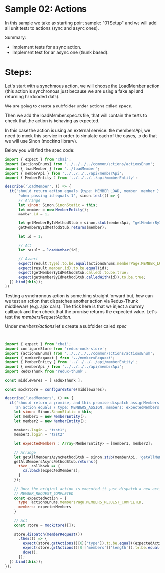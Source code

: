 # Sample 02: Actions

In this sample we take as starting point sample: "01 Setup" and we will add all unit tests to actions (sync and async ones).

Summary:

- Implement tests for a sync action.
- Implement test for an async one (thunk based).


# Steps:

Let's start with a synchrnous action, we will choose the LoadMember action (this action is synchronous just because we are using a fake api and returning hardcoded data).

We are going to create a subfolder under actions called specs.

Then we add the loadMember.spec.ts file, that will contain
the tests to check that the action is behaving as expected.

In this case the action is using an external service: the membersApi, we need to mock this service in order to simulate each of the cases, to do that we will use Sinon (mocking library).

Below you will find the spec code:

````javascript
import { expect } from 'chai';
import {actionsEnums} from '../../../../common/actions/actionsEnum';
import { loadMember } from '../loadMember';
import { memberApi } from '../../../../api/memberApi';
import { MemberEntity } from '../../../../api/memberEntity';

describe('loadMember', () => {
  it('should return action equals {type: MEMBER_LOAD, member: member } and calls to memberAPI.getMemberById(id) method ' +
      'when passing id equals 1', sinon.test(() => {
      // Arrange
      let sinon: Sinon.SinonStatic = this;
      let member = new MemberEntity();
      member.id = 1;

      let getMemberByIdMethodStub = sinon.stub(memberApi, "getMemberById");
      getMemberByIdMethodStub.returns(member);

      let id = 1;

      // Act
      let result = loadMember(id);

      // Assert
      expect(result.type).to.be.equal(actionsEnums.memberPage.MEMBER_LOAD);
      expect(result.member.id).to.be.equal(id);
      expect(getMemberByIdMethodStub.called).to.be.true;
      expect(getMemberByIdMethodStub.calledWith(id)).to.be.true;
  }).bind(this));
})
````

Testing a synchronous action is something straight forward but, how can we test an action that dispatches another
action via Redux-Thunk middleware (e.g. ajax calls). The trick here is that we inject a dummy callback
and then check that the promise returns the expected value. Let's test the _membersRequestAction_.

Under _members/actions_ let's create a subfolder called _spec_

````javascript


import { expect } from 'chai';
import configureStore from 'redux-mock-store';
import {actionsEnums} from '../../../../common/actions/actionsEnum';
import { memberRequest } from '../membersRequest';
import { MemberEntity } from '../../../../api/memberEntity';
import { memberApi } from '../../../../api/memberApi';
import ReduxThunk from 'redux-thunk';

const middlewares = [ ReduxThunk ];

const mockStore = configureStore(middlewares);

describe('loadMembers', () => {
  it('should return a promise, and this promise dispatch assignMembers action that returns ' +
    'an action equals { type: MEMBERS_ASSIGN, members: expectedMembers }', sinon.test((done) => {
    let sinon: Sinon.SinonStatic = this;
    let member1 = new MemberEntity();
    let member2 = new MemberEntity();

    member1.login = "test1";
    member2.login = "test2"

    let expectedMembers : Array<MemberEntity> = [member1, member2];

    // Arrange
    let getAllMembersAsyncMethodStub = sinon.stub(memberApi, 'getAllMembersAsync');
    getAllMembersAsyncMethodStub.returns({
      then: callback => {
        callback(expectedMembers);
      }
    });

    // Once the original action is executed it just dispatch a new action:
    // MEMBER_REQUEST_COMPLETED
    const expectedAction = {
      type: actionsEnums.membersPage.MEMBERS_REQUEST_COMPLETED,
      members: expectedMembers
    }

    // Act
    const store = mockStore([]);

    store.dispatch(memberRequest())
      .then(() => {
        expect(store.getActions()[0]['type']).to.be.equal((expectedAction.type));
        expect(store.getActions()[0]['members']['length']).to.be.equal(2);
        done();
      });
  }).bind(this));
});
````
